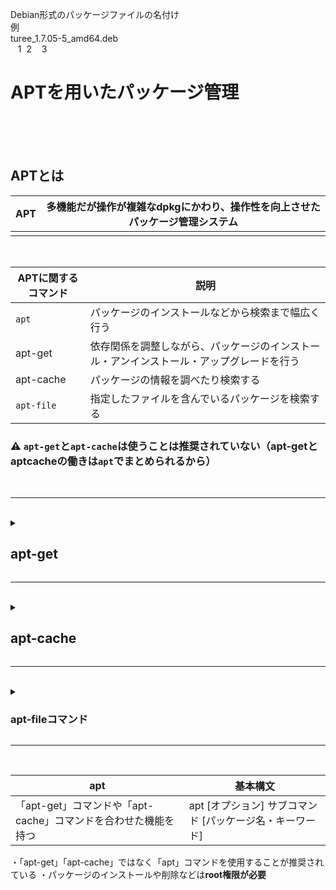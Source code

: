 Debian形式のパッケージファイルの名付け<br>
例<br>
turee_1.7.05-5_amd64.deb <br>
&nbsp; &nbsp;1 &nbsp;2 &nbsp;&nbsp; 3 &nbsp;&nbsp;

# APTを用いたパッケージ管理
<br>
<br>
<br>

## APTとは
| APT | 多機能だが操作が複雑なdpkgにかわり、操作性を向上させたパッケージ管理システム |
|--|--|
|  |  |

<br>

| APTに関するコマンド | 説明 |
|--|--|
| `apt` | パッケージのインストールなどから検索まで幅広く行う |
| apt-get | 依存関係を調整しながら、パッケージのインストール・アンインストール・アップグレードを行う |
| apt-cache | パッケージの情報を調べたり検索する |
| `apt-file` | 指定したファイルを含んでいるパッケージを検索する |

### ⚠️ `apt-get`と`apt-cache`は使うことは推奨されていない（apt-getとaptcacheの働きは`apt`でまとめられるから）

<br>

---------------------

<br>

<details>
<summary>
 
## apt-get

</summary>

| apt-get | 基本構文 |  
|--|--|
| パッケージのインストール・アンインストール・アップグレードを行う | apt-get [オプション] サブコマンド [パッケージ] |

| オプション | 説明 | 引数　パッケージ名 |
|--|--|--|
| -s | システムは変更しないで動作をシュミレートする |
| -y | 処理中にyesかnoか聞かれる事に対して自動的にyesと答える |
- パッケージのインストールや削除などは**root権限が必要**
 - あるパッケージをインストールするとき、他に必要なパッケージがあれば自動的に導入してくれる

 
### apt-getの主なサブコマンド
 
|  |  | 
|--|--|
| aoutclean | ダウンロードしたパッケージのアーカイブを削除する |
| aoutremove | 自動的にインストールされたが、もう使われていないパッケージを削除する |
| download | パッケージをダウンロードするだけで、インストールはしない |
| dist-uprade | システム全体を最新にアップグレードする |
| install | パッケージをインストール、アップグレードする |
| remove | パッケージをアンインストールする |
| clean | 過去に取得したパッケージファイルを削除 |
| update | パッケージのデータベースを最新版に更新 |
| upgrade | 導入している全パッケージの中から、既存のパッケージを削除や新規パッケージの追加をせずに更新出来るものををアップグレードする |
| dist-upgrade | システム全体（全パッケージとカーネル）のアップグレード |


-------------------

### apt-getが利用するリポジトリについて
**※リポジトリ：パッケージが保管されているところで多くはサーバー上にある**

|  |  |
|--|--|
| /etc/apt/souces.list.d | ディレクトリの中のファイル |
| /etc/apt/souces.list | ファイル |

・リポジトリについての情報


| <u>deb</u> | <u>http://archive.ubuntu.com/ubuntu</u> | <u>focal</u> | <u>multiverse</u> |
|--|--|--|--|
| &nbsp;1 | &emsp;&emsp;&emsp;&emsp;&emsp;&emsp;&emsp;&emsp;2 | &nbsp;&nbsp;&nbsp;3 | &emsp;&emsp;&emsp;4 |  

|  |  |
|--|--|
| 1 | deb（パッケージファイルを取得するため）かdeb-src（ソースファイルを取得するため）か |
| 2 | ファイルを取得しにいくURI（URLのもっと広い概念） |
| 3 | バージョン名 |
| 4 | main（公式がサポートしている）universe（コミュニティがメンテナンスしている）multiversr（制限がある） |

<br>

</details>

---------------
<br>



<details>
<summary>
 
## apt-cache

</summary>

| apt-cache | 基本構文 |
|--|--|
| パッケージの情報を調べたり検索する | apt-cache サブコマンド [パッケージ名・キーワード] |
・root権限でなくても実行できる
・インストールされていない情報を調べたり検索したりする

### apt-cahetの主なサブコマンド

|  |  |  |
|--|--|--|
| search | キーワード | 指定したキーワードが含まれたパッケージを検索する |
| show | パッケージ名 | 指定したパッケージについての情報を表示する |
| showpkg | パッケージ名 | 指定したパッケージの被依存関係を含めた詳細な情報を表示する |
| depends | パッケージ名 | 指定したパッケージの依存関係を表示する |


<br>

</details>

----------------------------------

<br>

<details>
<summary>
 
### apt-fileコマンド
</summary>

 
| apt-file | 基本構文 |
|--|--|
| 特定のファイルが含まれているパッケージを検索する | apt-file　[オプション] サブコマンド [ファイル名・検索内容] |
・標準ではインストールされていないので「apt-file」パッケージをインストールする必要がある
・使用する前にパッケージ情報の更新「apt-file update」をすること

| オプション | 引数　ファイル名、キーワード |
|--|--|
| -F | 検索内容に完全一致するものだけを探す |

<br>

| サブコマンド |  |
|--|--|
| search <ファイル名> | 指定したファイルを含むパッケージを検索する、部分一致も可能。 |
| list <パッケージ名> | 指定したパッケージがインストールするファイルの一覧を表示する（ファイルパス一覧）apt-file update のデータベースから取得 |
| show <パッケージ名> | パッケージの基本情報を表示する（バージョン、アークテクチャなど）データベースから直接取得 |

<br>

</details>

-------------------

<br>

| apt | 基本構文 |
|--|--|
| 「apt-get」コマンドや「apt-cache」コマンドを合わせた機能を持つ | apt [オプション] サブコマンド [パッケージ名・キーワード] |
・「apt-get」「apt-cache」ではなく「apt」コマンドを使用することが推奨されている
・パッケージのインストールや削除などは**root権限が必要**

